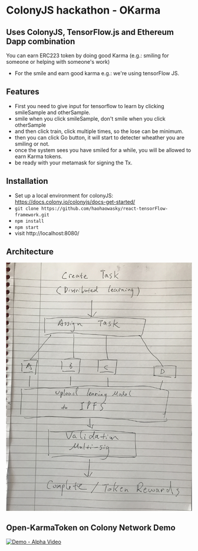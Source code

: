 # ColonyJS hackathon - OKarma 

## Uses ColonyJS, TensorFlow.js and Ethereum Dapp combination

You can earn ERC223 token by doing good Karma (e.g.: smiling for someone or helping with someone's work)
* For the smile and earn good karma e.g.: we're using tensorFlow JS.

## Features

* First you need to give input for tensorflow to learn by clicking smileSample and otherSample.
* smile when you click smileSample, don't smile when you click otherSample
* and then click train, click multiple times, so the lose can be minimum.
* then you can click Go button, it will start to detecter wheather you are smiling or not.
* once the system sees you have smiled for a while, you will be allowed to earn Karma tokens.
* be ready with your metamask for signing the Tx.

## Installation
* Set up a local environment for colonyJS: https://docs.colony.io/colonyjs/docs-get-started/
* `git clone https://github.com/haohaowasky/react-tensorFlow-framework.git`
* `npm install`
* `npm start`
* visit http://localhost:8080/

## Architecture
![OKarma Alpha Architecture - Distributed Learning Test with Colony Network](https://github.com/GothamDAO/colony-tensorflow/blob/colonyHackathon/Architecture.JPG?raw=true "Architecture")
## Open-KarmaToken on Colony Network Demo
[![Demo - Alpha Video](https://gifs.com/gif/colony-okarma-demo-BLARkY)](https://youtu.be/-t6r-0Ha6bI)


